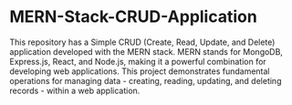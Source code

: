 # MERN-Stack-CRUD-Application
This repository has a Simple CRUD (Create, Read, Update, and Delete) application developed with the MERN stack. MERN stands for MongoDB, Express.js, React, and Node.js, making it a powerful combination for developing web applications.
This project demonstrates fundamental operations for managing data - creating, reading, updating, and deleting records - within a web application.

